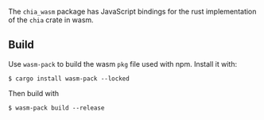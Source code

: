 The `chia_wasm` package has JavaScript bindings for the rust implementation of the `chia` crate in wasm.

Build
-----

Use `wasm-pack` to build the wasm `pkg` file used with npm. Install it with:

```
$ cargo install wasm-pack --locked
```

Then build with

```
$ wasm-pack build --release
```
